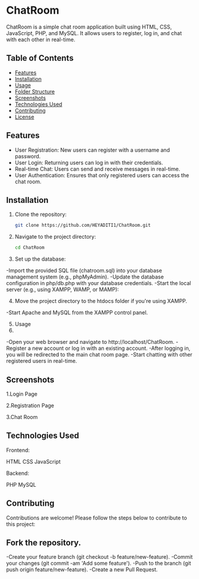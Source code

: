 # ChatRoom

ChatRoom is a simple chat room application built using HTML, CSS, JavaScript, PHP, and MySQL. It allows users to register, log in, and chat with each other in real-time.

## Table of Contents

- [Features](#features)
- [Installation](#installation)
- [Usage](#usage)
- [Folder Structure](#folder-structure)
- [Screenshots](#screenshots)
- [Technologies Used](#technologies-used)
- [Contributing](#contributing)
- [License](#license)

## Features

- User Registration: New users can register with a username and password.
- User Login: Returning users can log in with their credentials.
- Real-time Chat: Users can send and receive messages in real-time.
- User Authentication: Ensures that only registered users can access the chat room.

## Installation

1. Clone the repository:
   ```sh
   git clone https://github.com/HEYADITI1/ChatRoom.git
2. Navigate to the project directory:
   ```sh
   cd ChatRoom
3. Set up the database:

-Import the provided SQL file (chatroom.sql) into your database management system (e.g., phpMyAdmin).
-Update the database configuration in php/db.php with your database credentials.
-Start the local server (e.g., using XAMPP, WAMP, or MAMP):

4. Move the project directory to the htdocs folder if you're using XAMPP.

-Start Apache and MySQL from the XAMPP control panel.

5. Usage
6. 
-Open your web browser and navigate to http://localhost/ChatRoom.
-Register a new account or log in with an existing account.
-After logging in, you will be redirected to the main chat room page.
-Start chatting with other registered users in real-time.


## Screenshots
1.Login Page

2.Registration Page

3.Chat Room

## Technologies Used
Frontend:

HTML
CSS
JavaScript

Backend:

PHP
MySQL

## Contributing
Contributions are welcome! Please follow the steps below to contribute to this project:

## Fork the repository.
-Create your feature branch (git checkout -b feature/new-feature).
-Commit your changes (git commit -am 'Add some feature').
-Push to the branch (git push origin feature/new-feature).
-Create a new Pull Request.










